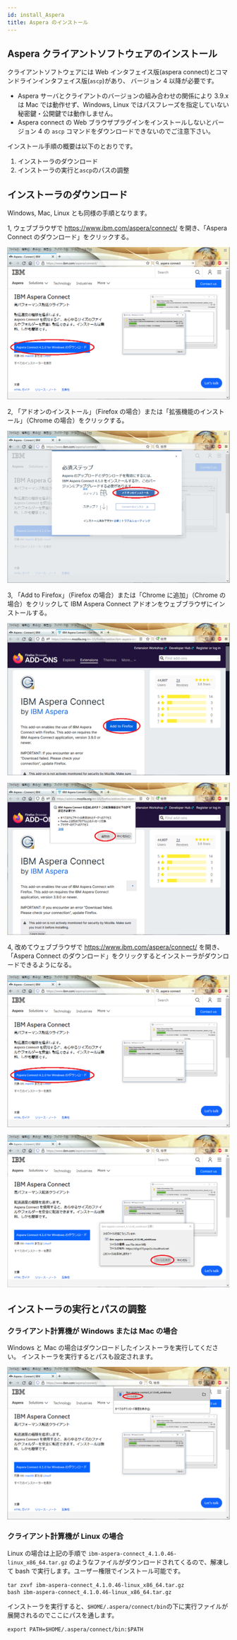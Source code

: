 ```yaml
---
id: install_Aspera
title: Aspera のインストール
---
```


## Aspera クライアントソフトウェアのインストール

クライアントソフトウェアには Web インタフェイス版(aspera connect)とコマンドラインインタフェイス版(`ascp`)があり、
バージョン 4 以降が必要です。

- Aspera サーバとクライアントのバージョンの組み合わせの関係により 3.9.x は Mac では動作せず、Windows, Linux ではパスフレーズを指定していない秘密鍵・公開鍵では動作しません。
-  Aspera connect の Web ブラウザプラグインをインストールしないとバージョン 4 の `ascp` コマンドをダウンロードできないのでご注意下さい。


インストール手順の概要は以下のとおりです。

1. インストーラのダウンロード
2. インストーラの実行と`ascp`のパスの調整


## インストーラのダウンロード

Windows, Mac, Linux とも同様の手順となります。


1, ウェブブラウザで https://www.ibm.com/aspera/connect/ を開き、「Aspera Connect のダウンロード」をクリックする。

![](aspera01.png)


2, 「アドオンのインストール」（Firefox の場合）または「拡張機能のインストール」（Chrome の場合）をクリックする。

![](aspera02.png)


3, 「Add to Firefox」（Firefox の場合）または「Chrome に追加」（Chrome の場合）をクリックして IBM Aspera Connect アドオンをウェブブラウザにインストールする。

![](aspera03a.png)

![](aspera03b.png)


4, 改めてウェブブラウザで https://www.ibm.com/aspera/connect/ を開き、「Aspera Connect のダウンロード」をクリックするとインストーラがダウンロードできるようになる。

![](aspera04a.png)

![](aspera04b.png)


## インストーラの実行とパスの調整


### クライアント計算機が Windows または Mac の場合


Windows と Mac の場合はダウンロードしたインストーラを実行してください。
インストーラを実行するとパスも設定されます。

![](aspera05.png)


### クライアント計算機が Linux の場合 


Linux の場合は上記の手順で
`ibm-aspera-connect_4.1.0.46-linux_x86_64.tar.gz`
のようなファイルがダウンロードされてくるので、解凍して bash で実行します。ユーザー権限でインストール可能です。

```
tar zxvf ibm-aspera-connect_4.1.0.46-linux_x86_64.tar.gz
bash ibm-aspera-connect_4.1.0.46-linux_x86_64.tar.gz
```
インストーラを実行すると、`$HOME/.aspera/connect/bin`の下に実行ファイルが展開されるのでここにパスを通します。

```
export PATH=$HOME/.aspera/connect/bin:$PATH
```


